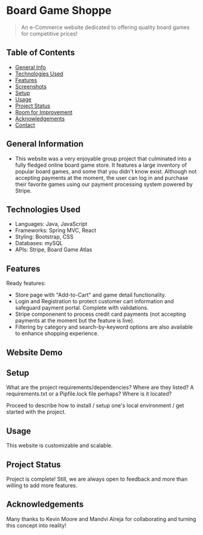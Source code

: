 # Board Game Shoppe
> An e-Commerce website dedicated to offering quality board games for competitive prices!

## Table of Contents
* [General Info](#general-information)
* [Technologies Used](#technologies-used)
* [Features](#features)
* [Screenshots](#screenshots)
* [Setup](#setup)
* [Usage](#usage)
* [Project Status](#project-status)
* [Room for Improvement](#room-for-improvement)
* [Acknowledgements](#acknowledgements)
* [Contact](#contact)
<!-- * [License](#license) -->


## General Information
- This website was a very enjoyable group project that culminated into a fully fledged online board game store. It features a large inventory of popular board games, and some that you didn't know exist. Although not accepting payments at the moment, the user can log in and purchase their favorite games using our payment processing system powered by Stripe.


## Technologies Used
- Languages: Java, JavaScript
- Frameworks: Spring MVC, React
- Styling: Bootstrap, CSS
- Databases: mySQL
- APIs: Stripe, Board Game Atlas


## Features
Ready features:
- Store page with "Add-to-Cart" and game detail functionality. 
- Login and Registration to protect customer cart information and safeguard payment portal. Complete with validations.
- Stripe componenent to process credit card payments (not accepting payments at the moment but the feature is live).
- Filtering by category and search-by-keyword options are also available to enhance shopping experience. 


## Website Demo


## Setup
What are the project requirements/dependencies? Where are they listed? A requirements.txt or a Pipfile.lock file perhaps? Where is it located?

Proceed to describe how to install / setup one's local environment / get started with the project.


## Usage
This website is customizable and scalable.


## Project Status
Project is complete! Still, we are always open to feedback and more than willing to add more features. 


## Acknowledgements
Many thanks to Kevin Moore and Mandvi Alreja for collaborating and turning this concept into reality!
